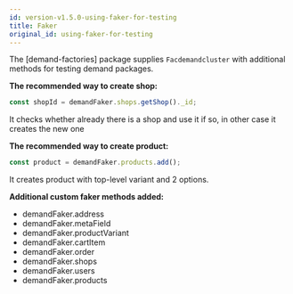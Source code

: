```yaml
---
id: version-v1.5.0-using-faker-for-testing
title: Faker
original_id: using-faker-for-testing
---
```

    
The [demand-factories] package supplies `Facdemandcluster` with additional methods for testing demand packages.

**The recommended way to create shop:**

```js
const shopId = demandFaker.shops.getShop()._id;
```

It checks whether already there is a shop and use it if so, in other case it
creates the new one

**The recommended way to create product:**

```js
const product = demandFaker.products.add();
```

It creates product with top-level variant and 2 options.

**Additional custom faker methods added:**

-   demandFaker.address
-   demandFaker.metaField
-   demandFaker.productVariant
-   demandFaker.cartItem
-   demandFaker.order
-   demandFaker.shops
-   demandFaker.users
-   demandFaker.products
